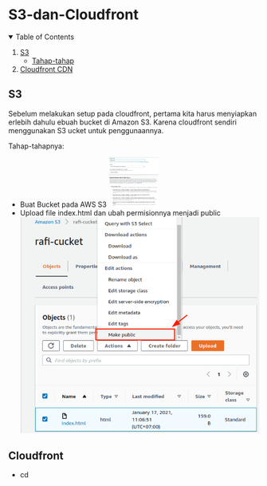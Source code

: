 # S3-dan-Cloudfront
<!-- TABLE OF CONTENTS -->
<details open="open">
  <summary>Table of Contents</summary>
  <ol>
    <li>
      <a href="#S3">S3</a>
      <ul>
        <li><a href="#Tahap-tahap">Tahap-tahap</a></li>
      </ul>
    </li>
    <li><a href="#Cloudfront">Cloudfront CDN</a></li>
  </ol>
</details>


<!-- S3 -->
## S3
Sebelum melakukan setup pada cloudfront, pertama kita harus menyiapkan erlebih dahulu ebuah bucket di Amazon S3. Karena cloudfront sendiri menggunakan S3 ucket untuk penggunaannya.

Tahap-tahapnya:
* Buat Bucket pada AWS S3
	<img src="Image/a.png" width="100" height="100">
* Upload file index.html dan ubah permisionnya menjadi public
	![](Image/b.png)

<!-- Cloudfront -->
## Cloudfront
* cd 

